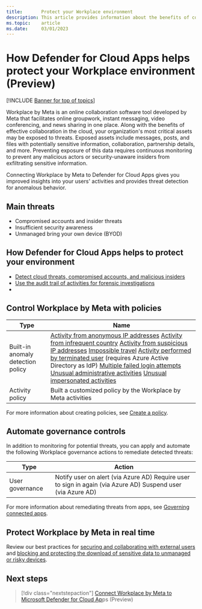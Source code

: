 ```yaml
---
title:       Protect your Workplace environment
description: This article provides information about the benefits of connecting your Workplace app to Defender for Cloud Apps using the API connector for visibility and control over use.
ms.topic:    article
ms.date:     03/01/2023
---
```


# How Defender for Cloud Apps helps protect your Workplace environment (Preview)

[!INCLUDE [Banner for top of topics](includes/banner.md)]

Workplace by Meta is an online collaboration software tool developed by Meta that facilitates online groupwork, instant messaging, video conferencing, and news sharing in one place. Along with the benefits of effective collaboration in the cloud, your organization's most critical assets may be exposed to threats. Exposed assets include messages, posts, and files with potentially sensitive information, collaboration, partnership details, and more. Preventing exposure of this data requires continuous monitoring to prevent any malicious actors or security-unaware insiders from exfiltrating sensitive information.

Connecting Workplace by Meta to Defender for Cloud Apps gives you improved insights into your users' activities and provides threat detection for anomalous behavior.

## Main threats

- Compromised accounts and insider threats
- Insufficient security awareness
- Unmanaged bring your own device (BYOD)

## How Defender for Cloud Apps helps to protect your environment

- [Detect cloud threats, compromised accounts, and malicious insiders](best-practices.md#detect-cloud-threats-compromised-accounts-malicious-insiders-and-ransomware)
- [Use the audit trail of activities for forensic investigations](best-practices.md#use-the-audit-trail-of-activities-for-forensic-investigations)
- 
## Control Workplace by Meta with policies


| Type | Name |
| ---- | ---- |
| Built-in  anomaly detection policy | [Activity from   anonymous IP addresses](anomaly-detection-policy.md#activity-from-anonymous-ip-addresses)   [Activity from   infrequent country](anomaly-detection-policy.md#activity-from-infrequent-country)  [Activity from   suspicious IP addresses](anomaly-detection-policy.md#activity-from-suspicious-ip-addresses)   [Impossible travel](anomaly-detection-policy.md#impossible-travel)   [Activity   performed by terminated user](anomaly-detection-policy.md#activity-performed-by-terminated-user) (requires Azure Active Directory as IdP)   [Multiple failed   login attempts](anomaly-detection-policy.md#multiple-failed-login-attempts)   [Unusual   administrative activities](anomaly-detection-policy.md#unusual-activities-by-user)   [Unusual impersonated activities](anomaly-detection-policy.md#unusual-activities-by-user) |
| Activity  policy                   | Built a customized policy by the Workplace by Meta activities|

For more information about creating policies, see [Create a policy](control-cloud-apps-with-policies.md#create-a-policy).

## Automate governance controls

In addition to monitoring for potential threats, you can apply and automate the following Workplace governance actions to remediate detected threats:


| Type | Action |
| ---- | ---- |
| User governance | Notify user on  alert (via Azure AD)  Require user to sign in again (via Azure AD)    Suspend user (via Azure AD) |

For more information about remediating threats from apps, see [Governing connected apps](governance-actions.md).

## Protect Workplace by Meta in real time

Review our best practices for [securing and collaborating with external users](best-practices.md#secure-collaboration-with-external-users-by-enforcing-real-time-session-controls) and [blocking and protecting the download of sensitive data to unmanaged or risky devices](best-practices.md#block-and-protect-download-of-sensitive-data-to-unmanaged-or-risky-devices).

## Next steps

> [!div class="nextstepaction"]
> [Connect Workplace by Meta to Microsoft Defender for Cloud Ap](./connect-workplace.md)ps (Preview)


